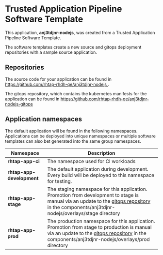 # Trusted Application Pipeline Software Template

This application, **anj3tdjnr-nodejs**, was created from a Trusted Application Pipeline Software Template.

The software templates create a new source and gitops deployment repositories with a sample source application. 

## Repositories

The source code for your application can be found in [https://github.com/rhtap-rhdh-qe/anj3tdjnr-nodejs ](https://github.com/rhtap-rhdh-qe/anj3tdjnr-nodejs ).
 
The gitops repository, which contains the kubernetes manifests for the application can be found in 
[https://github.com/rhtap-rhdh-qe/anj3tdjnr-nodejs-gitops ](https://github.com/rhtap-rhdh-qe/anj3tdjnr-nodejs-gitops ) 

## Application namespaces 

The default application will be found in the following namespaces. Applications can be deployed into unique namespaces or multiple software templates can also bet generated into the same group namespaces.  

|  Namespace   |  Description   |  
| -------- | -------- |
| **rhtap-app-ci** | The namespace used for CI workloads |
| **rhtap-app-development** | The default application during development. Every build will be deployed to this namespace for testing. |
| **rhtap-app-stage** | The staging namespace for this application. Promotion from development to stage is manual via an update to the [gitops repository](https://github.com/rhtap-rhdh-qe/anj3tdjnr-nodejs-gitops ) in the components/anj3tdjnr-nodejs/overlays/stage directory |
| **rhtap-app-prod** | The production namespace for this application. Promotion from stage to production is manual via an update to the [gitops repository](https://github.com/rhtap-rhdh-qe/anj3tdjnr-nodejs-gitops ) in the components/anj3tdjnr-nodejs/overlays/prod directory |